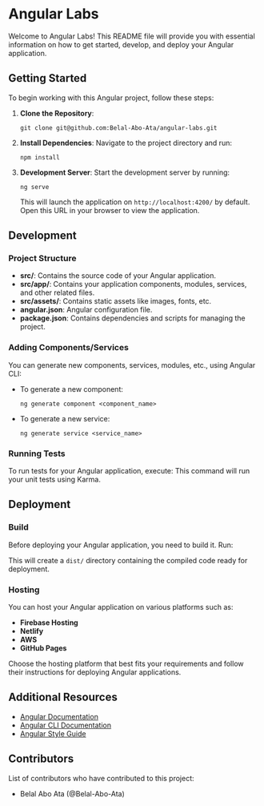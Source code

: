 # Angular Labs

Welcome to Angular Labs! This README file will provide you with essential information on how to get started, develop, and deploy your Angular application.

## Getting Started

To begin working with this Angular project, follow these steps:

1. **Clone the Repository**: 
    ```
    git clone git@github.com:Belal-Abo-Ata/angular-labs.git
    ```

2. **Install Dependencies**:
    Navigate to the project directory and run:
    ```
    npm install
    ```

3. **Development Server**:
    Start the development server by running:
    ```
    ng serve
    ```
   This will launch the application on `http://localhost:4200/` by default. Open this URL in your browser to view the application.

## Development

### Project Structure

- **src/**: Contains the source code of your Angular application.
- **src/app/**: Contains your application components, modules, services, and other related files.
- **src/assets/**: Contains static assets like images, fonts, etc.
- **angular.json**: Angular configuration file.
- **package.json**: Contains dependencies and scripts for managing the project.

### Adding Components/Services

You can generate new components, services, modules, etc., using Angular CLI:

- To generate a new component: 
    ```
    ng generate component <component_name>
    ```

- To generate a new service: 
    ```
    ng generate service <service_name>
    ```

### Running Tests

To run tests for your Angular application, execute:
This command will run your unit tests using Karma.

## Deployment

### Build

Before deploying your Angular application, you need to build it. Run:

This will create a `dist/` directory containing the compiled code ready for deployment.

### Hosting

You can host your Angular application on various platforms such as:

- **Firebase Hosting**
- **Netlify**
- **AWS**
- **GitHub Pages**

Choose the hosting platform that best fits your requirements and follow their instructions for deploying Angular applications.

## Additional Resources

- [Angular Documentation](https://angular.io/docs)
- [Angular CLI Documentation](https://angular.io/cli)
- [Angular Style Guide](https://angular.io/guide/styleguide)

## Contributors

List of contributors who have contributed to this project:

- Belal Abo Ata (@Belal-Abo-Ata)


